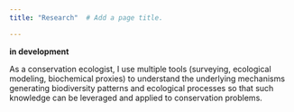 ```yaml
---
title: "Research"  # Add a page title.

---
```


**in development**

As a conservation ecologist, I use multiple tools (surveying, ecological modeling, biochemical proxies) to understand the underlying mechanisms generating biodiversity patterns and ecological processes so that such knowledge can be leveraged and applied to conservation problems. 
